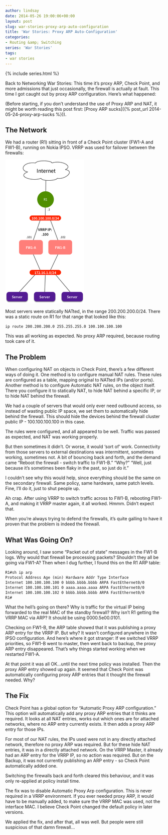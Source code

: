 ```yaml
---
author: lindsay
date: 2014-05-26 19:00:06+00:00
layout: post
slug: war-stories-proxy-arp-auto-configuration
title: 'War Stories: Proxy ARP Auto-Configuration'
categories:
- Routing &amp; Switching
series: 'War Stories'
tags:
- war stories
---
```


{% include series.html %}

Back to Networking War Stories: This time it’s proxy ARP, Check Point, and more admissions that just occasionally, the firewall is actually at fault. This time I got caught out by proxy ARP configuration. Here’s what happened:

(Before starting, if you don’t understand the use of Proxy ARP and NAT, it might be worth reading this post first: [Proxy ARP sucks]({% post_url 2014-05-24-proxy-arp-sucks %})).

## The Network

We had a router (R1) sitting in front of a Check Point cluster (FW1-A and FW1-B), running on Nokia IPSO. VRRP was used for failover between the firewalls:

![Proxy ARP Problem](/assets/2014/05/Proxy-ARP-Problem.png)

Most servers were statically NATted, in the range 200.200.200.0/24. There was a static route on R1 for that range that looked like this:

```text
ip route 200.200.200.0 255.255.255.0 100.100.100.100
```

This was all working as expected. No proxy ARP required, because routing took care of it.

## The Problem

When configuring NAT on objects in Check Point, there’s a few different ways of doing it. One method is to configure manual NAT rules. These rules are configured as a table, mapping original to NATted IPs (and/or ports). Another method is to configure Automatic NAT rules, on the object itself. There you configure it to statically NAT, to hide NAT behind a specific IP, or to hide NAT behind the firewall.

We had a couple of servers that would only ever need outbound access, so instead of wasting public IP space, we set them to automatically hide behind the firewall. This should hide the devices behind the firewall cluster public IP - 100.100.100.100 in this case.

The rules were configured, and all appeared to be well. Traffic was passed as expected, and NAT was working properly.

But then sometimes it didn’t. Or worse, it would ‘sort of’ work. Connectivity from those servers to external destinations was intermittent, sometimes working, sometimes not. A bit of bouncing back and forth, and the demand came “Reboot the firewall - switch traffic to FW1-B.” “Why?” “Well, just because it’s sometimes been flaky in the past, so just do it.”

I couldn’t see why this would help, since everything should be the same on the secondary firewall. Same policy, same hardware, same patch levels. Fine, I’ll do it, just to shut people up.

Ah crap. After using VRRP to switch traffic across to FW1-B, rebooting FW1-A, and making it VRRP master again, it all worked. Hmmm. Didn’t expect that.

When you’re always trying to defend the firewalls, it’s quite galling to have it proven that the problem is indeed the firewall.

## What Was Going On?

Looking around, I saw some “Packet out of state” messages in the FW1-B logs. Why would that firewall be processing packets? Shouldn’t they all be going via FW1-A? Then when I dug further, I found this on the R1 ARP table:

```text
R1#sh ip arp
Protocol Address Age (min) Hardware Addr Type Interface
Internet 100.100.100.100 0 bbbb.bbbb.bbbb ARPA FastEthernet0/0
Internet 100.100.100.101 0 aaaa.aaaa.aaaa ARPA FastEthernet0/0
Internet 100.100.100.102 0 bbbb.bbbb.bbbb ARPA FastEthernet0/0
R1#
```

What the hell’s going on there? Why is traffic for the virtual IP being forwarded to the real MAC of the standby firewall? Why isn’t R1 getting the VRRP MAC via ARP? It should be using 0000.5e00.0101.

Checking on FW1-B, the ARP table showed that it was publishing a proxy ARP entry for the VRRP IP. But why? It wasn’t configured anywhere in the IPSO configuration. And here’s where it got stranger: If we switched VRRP priorities, so FW1-B went to master, then went back to backup, the proxy ARP entry disappeared. That’s why things started working when we restarted FW1-A.

At that point it was all OK…until the next time policy was installed. Then the proxy ARP entry showed up again. It seemed that Check Point was automatically configuring proxy ARP entries that it thought the firewall needed. Why?

## The Fix

Check Point has a global option for “Automatic Proxy ARP configuration.” This option will automatically add any proxy ARP entries that it thinks are required. It looks at all NAT entries, works out which ones are for attached networks, where no ARP entry currently exists. It then adds a proxy ARP entry for those IPs.

For most of our NAT rules, the IPs used were not in any directly attached network, therefore no proxy ARP was required. But for these hide NAT entries, it was in a directly attached network. On the VRRP Master, it already had an ARP entry for the VRRP IP, so no action was required. But on the Backup, it was not currently publishing an ARP entry - so Check Point automatically added one.

Switching the firewalls back and forth cleared this behaviour, and it was only re-applied at policy install time.

The fix was to disable Automatic Proxy Arp configuration. This is never required in a VRRP environment. If you ever needed proxy ARP, it would have to be manually added, to make sure the VRRP MAC was used, not the interface MAC. I believe Check Point changed the default policy in later versions.

We applied the fix, and after that, all was well. But people were still suspicious of that damn firewall…
